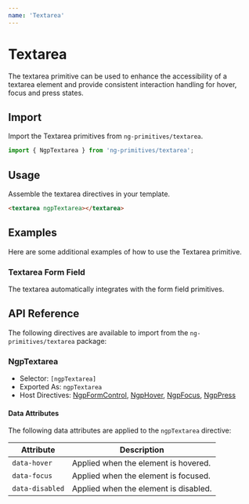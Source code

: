 ```yaml
---
name: 'Textarea'
---
```


# Textarea

The textarea primitive can be used to enhance the accessibility of a textarea element and provide consistent interaction handling for hover, focus and press states.

<docs-example name="textarea"></docs-example>

## Import

Import the Textarea primitives from `ng-primitives/textarea`.

```ts
import { NgpTextarea } from 'ng-primitives/textarea';
```

## Usage

Assemble the textarea directives in your template.

```html
<textarea ngpTextarea></textarea>
```

## Examples

Here are some additional examples of how to use the Textarea primitive.

### Textarea Form Field

The textarea automatically integrates with the form field primitives.

<docs-example name="textarea-form-field"></docs-example>

## API Reference

The following directives are available to import from the `ng-primitives/textarea` package:

### NgpTextarea

- Selector: `[ngpTextarea]`
- Exported As: `ngpTextarea`
- Host Directives: [NgpFormControl](/primitives/form-field), [NgpHover](/interactions/hover), [NgpFocus](/interactions/focus), [NgpPress](/interactions/press)

#### Data Attributes

The following data attributes are applied to the `ngpTextarea` directive:

| Attribute       | Description                           |
| --------------- | ------------------------------------- |
| `data-hover`    | Applied when the element is hovered.  |
| `data-focus`    | Applied when the element is focused.  |
| `data-disabled` | Applied when the element is disabled. |
